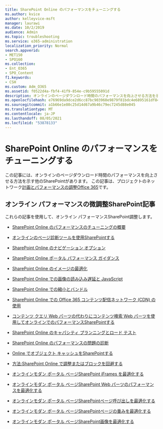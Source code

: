 ```yaml
---
title: SharePoint Online のパフォーマンスをチューニングする
ms.author: kvice
author: kelleyvice-msft
manager: laurawi
ms.date: 10/2/2019
audience: Admin
ms.topic: troubleshooting
ms.service: o365-administration
localization_priority: Normal
search.appverid:
- MET150
- SPO160
ms.collection:
- Ent_O365
- SPO_Content
f1.keywords:
- CSH
ms.custom: Adm_O365
ms.assetid: f0522d4a-fbf4-41f9-854e-c9b59555091d
description: オンラインのページダウンロード時間のパフォーマンスを向上させる方法を示す他の記事へのSharePointされています。
ms.openlocfilehash: e76969da9dce2d6cc87bc903960e9879f81bdc4e6895161df84367b0f95afff3
ms.sourcegitcommit: a1b66e1e80c25d14d67a9b46c79ec7245d88e045
ms.translationtype: MT
ms.contentlocale: ja-JP
ms.lasthandoff: 08/05/2021
ms.locfileid: "53878133"
---
```

# <a name="tune-sharepoint-online-performance"></a>SharePoint Online のパフォーマンスをチューニングする

この記事には、オンラインのページダウンロード時間のパフォーマンスを向上させる方法を示す他のSharePointがあります。 この記事は、プロジェクトのネットワーク[計画とパフォーマンスの調整Office 365](./network-planning-and-performance.md)です。

## <a name="articles-about-fine-tuning-sharepoint-online-performance"></a>オンライン パフォーマンスの微調整SharePoint記事

これらの記事を使用して、オンライン パフォーマンスSharePoint調整します。
  
- [SharePoint Online のパフォーマンスのチューニングの概要](introduction-to-performance-tuning-for-sharepoint-online.md)

- [オンラインのページ診断ツールを使用SharePointする](page-diagnostics-for-spo.md)

- [SharePoint Online のナビゲーション オプション](navigation-options-for-sharepoint-online.md)

- [SharePoint Online ポータル パフォーマンス ガイダンス](/sharepoint/dev/solution-guidance/portal-performance)

- [SharePoint Online のイメージの最適化](image-optimization-for-sharepoint-online.md)

- [SharePoint Online での画像の読み込み遅延と JavaScript](delay-loading-images-and-javascript-in-sharepoint-online.md)

- [SharePoint Online での縮小とバンドル](minification-and-bundling-in-sharepoint-online.md)

- [SharePoint Online での Office 365 コンテンツ配信ネットワーク (CDN) の使用](use-microsoft-365-cdn-with-spo.md)

- [コンテンツ クエリ Web パーツの代わりにコンテンツ検索 Web パーツを使用してオンラインでのパフォーマンスSharePointする](using-content-search-web-part-instead-of-content-query-web-part-to-improve-perfo.md)

- [SharePoint Online のキャパシティ プランニングとロード テスト](capacity-planning-and-load-testing-sharepoint-online.md)

- [SharePoint Online のパフォーマンスの問題の診断](diagnosing-performance-issues-with-sharepoint-online.md)

- [Online でオブジェクト キャッシュをSharePointする](using-the-object-cache-with-sharepoint-online.md)

- [方法:SharePoint Online で調整またはブロックを回避する](/sharepoint/dev/general-development/how-to-avoid-getting-throttled-or-blocked-in-sharepoint-online)

- [オンラインモダン ポータル ページSharePoint iFrames を最適化する](modern-iframe-optimization.md)

- [オンラインモダン ポータル ページSharePoint Web パーツのパフォーマンスを最適化する](modern-web-part-optimization.md)

- [オンラインモダン ポータル ページSharePointページ呼び出しを最適化する](modern-page-call-optimization.md)

- [オンラインモダン ポータル ページSharePointページの重みを最適化する](modern-page-weight-optimization.md)

- [オンラインモダン ポータル ページSharePoint画像を最適化する](modern-image-optimization.md)